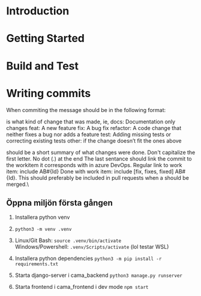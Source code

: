 # Introduction

# Getting Started

# Build and Test

# Writing commits
When commiting the message should be in the following format: <type> <summary>
<type> is what kind of change that was made, ie, 
   docs: Documentation only changes
   feat: A new feature
   fix: A bug fix
   refactor: A code change that neither fixes a bug nor adds a feature
   test: Adding missing tests or correcting existing tests
   other: if the change doesn’t fit the ones above
<summary> should be a short summary of what changes were done. Don't capitalize the first letter. No dot (.) at the end
<link> The last sentance should link the commit to the workitem it corresponds with in azure DevOps. 
   Regular link to work item: include AB#{Id}
   Done with work item: include [fix, fixes, fixed] AB#{Id}. This should preferably be included in pull requests when a should be merged.\




## Öppna miljön första gången

1. Installera python venv

2. `python3 -m venv .venv`

3. Linux/Git Bash: `source .venv/bin/activate`\
   Windows/Powershell: `.venv/Scripts/activate` (lol testar WSL)

4. Installera python dependencies `python3 -m pip install -r requirements.txt`

5. Starta django-server i cama\_backend `python3 manage.py runserver`

6. Starta frontend i cama\_frontend i dev mode `npm start` 
